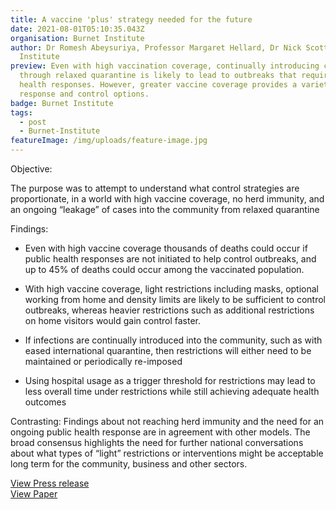 ```yaml
---
title: A vaccine 'plus' strategy needed for the future
date: 2021-08-01T05:10:35.043Z
organisation: Burnet Institute
author: Dr Romesh Abeysuriya, Professor Margaret Hellard, Dr Nick Scott, Burnet
  Institute
preview: Even with high vaccination coverage, continually introducing cases
  through relaxed quarantine is likely to lead to outbreaks that require public
  health responses. However, greater vaccine coverage provides a variety of
  response and control options.
badge: Burnet Institute
tags:
  - post
  - Burnet-Institute
featureImage: /img/uploads/feature-image.jpg
---
```

Objective: 

The purpose was to attempt to understand what control strategies are proportionate, in a world with high vaccine coverage, no herd immunity, and an ongoing “leakage” of cases into the community from relaxed quarantine

Findings: 
* Even with high vaccine coverage thousands of deaths could occur if public health responses are not initiated to help control outbreaks, and up to 45% of deaths could occur among the vaccinated population.

* With high vaccine coverage, light restrictions including masks, optional working from home and density limits are likely to be sufficient to control outbreaks, whereas heavier restrictions such as additional restrictions on home visitors would gain control faster.

* If infections are continually introduced into the community, such as with eased international quarantine, then restrictions will either need to be maintained or periodically re-imposed

* Using hospital usage as a trigger threshold for restrictions may lead to less overall time under restrictions while still achieving adequate health outcomes

Contrasting: 
Findings about not reaching herd immunity and the need for an ongoing public health response are in agreement with other models. The broad consensus highlights the need for further national conversations about what types of “light” restrictions or interventions might be acceptable long term for the community, business and other sectors.

<a href="https://burnet.edu.au/news/1477_burnet_modelling_shows_covid_exit_needs_vaccines_and_public_health_controls" target="_blank">View Press release</a> <br>
<a href="https://burnet.edu.au/system/asset/file/4835/Burnet_Institute_Long-term_COVID-19_control_requires_a_combination_of_high_vaccination_and_intermittent_control_measures.pdf" target="_blank">View Paper</a>
